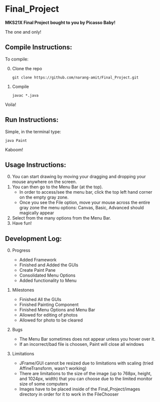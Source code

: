 # Final_Project

**MKS21X Final Project bought to you by Picasso Baby!**

The one and only!

## Compile Instructions:
To compile:

0. Clone the repo

   `git clone https://github.com/narang-amit/Final_Project.git`
   
1. Compile

   `javac *.java`


Voila!

## Run Instructions:
Simple, in the terminal type:

`java Paint`

Kaboom!
  
## Usage Instructions:
0. You can start drawing by moving your dragging and dropping your mouse anywhere on the screen.
1. You can then go to the Menu Bar (at the top).
   * In order to access/see the menu bar, click the top left hand corner on the empty gray zone.
   * Once you see the File option, move your mouse across the entire gray zone the menu options: Canvas, Basic, Advanced should magically appear
2. Select from the many options from the Menu Bar.
3. Have fun!


## Development Log:
0. Progress
   * Added Framework
   * Finished and Added the GUIs
   * Create Paint Pane
   * Consolidated Menu Options
   * Added functionality to Menu

1. Milestones
   * Finished All the GUIs
   * Finished Painting Component
   * Finished Menu Options and Menu Bar
   * Allowed for editing of photos
   * Allowed for photo to be cleared

2. Bugs
   * The Menu Bar sometimes does not appear unless you hover over it.
   * If an incorrect/bad file is choosen, Paint will close all windows
   

3. Limitations
   * JFrame/GUI cannot be resized due to limitations with scaling (tried AffineTransform, wasn't working)
   * There are limitations to the size of the image (up to 768px, height, and 1024px, width) that you can choose due to the limited monitor size of some computers
   * Images have to be placed inside of the Final_Project/images directory in order for it to work in the FileChooser





